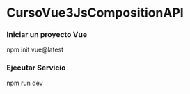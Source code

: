 # CursoVue3JsCompositionAPI

### Iniciar un proyecto Vue 
npm init vue@latest

### Ejecutar Servicio 
npm run dev
